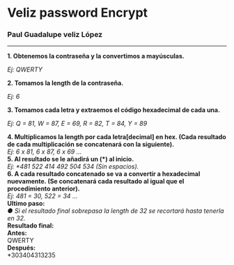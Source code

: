 <h1>
    Veliz password Encrypt
</h1>

<h3>
    Paul Guadalupe veliz López
</h3>
<hr>
<b>1. Obtenemos la contraseña y la convertimos a mayúsculas.</b><br>

<i>Ej: QWERTY</i><br>

<b>
    2. Tomamos la length de la contraseña.
</b><br>

<i>Ej: 6</i> <br>

<b>3. Tomamos cada letra y extraemos el código hexadecimal de cada una.</b><br>

<i>Ej: Q = 81, W = 87, E = 69, R = 82, T = 84, Y = 89</i> <br>

<b>
    4. Multiplicamos la length por cada letra[decimal] en hex. (Cada resultado de cada
    multiplicación se concatenará con la siguiente).
</b> <br>
<i>Ej: 6 x 81, 6 x 87, 6 x 69 …</i> <br>
<b>5. Al resultado se le añadirá un (*) al inicio.</b> <br>
<i>Ej: *481 522 414 492 504 534 (Sin espacios).</i> <br>

<b>
    6. A cada resultado concatenado se va a convertir a hexadecimal nuevamente. (Se
    concatenará cada resultado al igual que el procedimiento anterior).
</b> <br>
<i>Ej: 481 = 30, 522 = 34 …</i> <br>
<b>Ultimo paso:</b> <br>
<i>
    ● Si el resultado final sobrepasa la length de 32 se recortará hasta
    tenerla en 32.
</i> <br>
<b>Resultado final:</b> <br>
<b>Antes:</b> <br> QWERTY <br>
<b>Después:</b> <br> *303404313235
